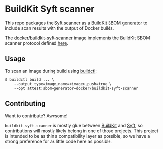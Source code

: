 # BuildKit Syft scanner

This repo packages the [Syft scanner](https://github.com/anchore/syft) as a
[BuildKit SBOM generator](https://github.com/moby/buildkit/blob/master/docs/sbom.md)
to include scan results with the output of Docker builds.

The [docker/buildkit-syft-scanner](https://hub.docker.com/r/docker/buildkit-syft-scanner)
image implements the BuildKit SBOM scanner protocol defined
[here](https://github.com/moby/buildkit/blob/master/docs/sbom-protocol.md).

## Usage

To scan an image during build using [buildctl](https://github.com/moby/buildkit):

    $ buildctl build ... \
        --output type=image,name=<image>,push=true \
        --opt attest:sbom=generator=docker/buildkit-syft-scanner

## Contributing

Want to contribute? Awesome!

`buildkit-syft-scanner` is mostly glue between [BuildKit](https://github.com/moby/buildkit)
and [Syft](https://github.com/anchore/syft), so contributions will mostly
likely belong in one of those projects. This project is intended to be as thin
a compatibility layer as possible, so we have a strong preference for as little
code here as possible.
